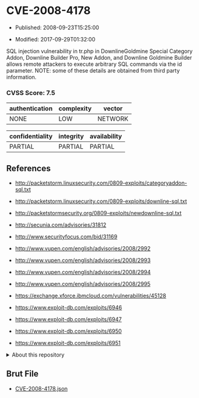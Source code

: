 # CVE-2008-4178

- Published: 2008-09-23T15:25:00

- Modified: 2017-09-29T01:32:00

SQL injection vulnerability in tr.php in DownlineGoldmine Special Category Addon, Downline Builder Pro, New Addon, and Downline Goldmine Builder allows remote attackers to execute arbitrary SQL commands via the id parameter.  NOTE: some of these details are obtained from third party information.

### CVSS Score: **7.5**

| authentication | complexity | vector |
| --- | --- | --- |
| NONE | LOW | NETWORK |

| confidentiality | integrity | availability |
| --- | --- | --- |
| PARTIAL | PARTIAL | PARTIAL |

## References

* http://packetstorm.linuxsecurity.com/0809-exploits/categoryaddon-sql.txt

* http://packetstorm.linuxsecurity.com/0809-exploits/downline-sql.txt

* http://packetstormsecurity.org/0809-exploits/newdownline-sql.txt

* http://secunia.com/advisories/31812

* http://www.securityfocus.com/bid/31169

* http://www.vupen.com/english/advisories/2008/2992

* http://www.vupen.com/english/advisories/2008/2993

* http://www.vupen.com/english/advisories/2008/2994

* http://www.vupen.com/english/advisories/2008/2995

* https://exchange.xforce.ibmcloud.com/vulnerabilities/45128

* https://www.exploit-db.com/exploits/6946

* https://www.exploit-db.com/exploits/6947

* https://www.exploit-db.com/exploits/6950

* https://www.exploit-db.com/exploits/6951

<details>
<summary>About this repository</summary> 

  This repository is part of the project [Live Hack CVE](https://github.com/Live-Hack-CVE). Main website can be found [www.live-hack.org](https://www.live-hack.org) 
  
  Made by [Sn0wAlice](https://github.com/Sn0wAlice) for the people that care about security and need to have a feed of the latest CVEs. Hope you enjoy it, don't forget to star the repo and follow me on [Twitter](https://twitter.com/Sn0wAlice) and [Github](https://github.com/Sn0wAlice). And that is my [personnal website](https://www.alice-snow.me/)

  - [Home Page](https://github.com/Live-Hack-CVE)
  - [Framework](https://github.com/Live-Hack-CVE/cve-framework)
  - [CVE database](https://github.com/Live-Hack-CVE/full_database)
  - [Changelog](https://github.com/Live-Hack-CVE/Changelog)
</details>

## Brut File

* [CVE-2008-4178.json](https://raw.githubusercontent.com/Live-Hack-CVE/full_database/main/cves/2008/CVE-2008-4178.json)

